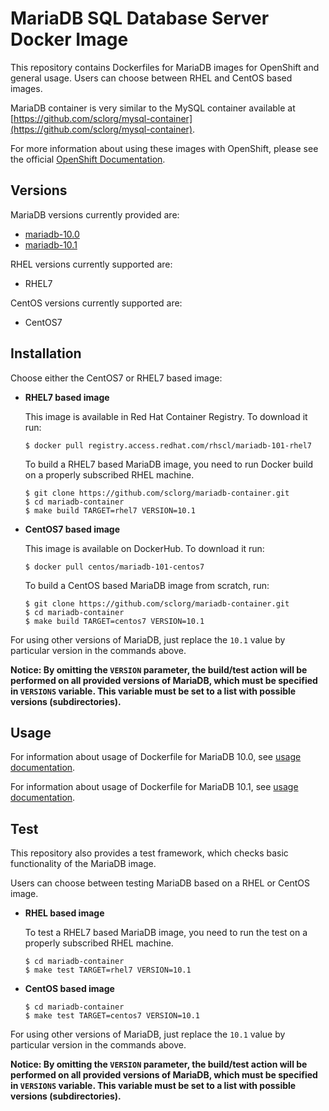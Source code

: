MariaDB SQL Database Server Docker Image
========================================

This repository contains Dockerfiles for MariaDB images for OpenShift and general usage.
Users can choose between RHEL and CentOS based images.

MariaDB container is very similar to the MySQL container available at
[https://github.com/sclorg/mysql-container](https://github.com/sclorg/mysql-container).

For more information about using these images with OpenShift, please see the
official [OpenShift Documentation](https://docs.openshift.org/latest/using_images/db_images/mysql.html).


Versions
---------------
MariaDB versions currently provided are:
* [mariadb-10.0](10.0)
* [mariadb-10.1](10.1)

RHEL versions currently supported are:
* RHEL7

CentOS versions currently supported are:
* CentOS7


Installation
----------------------
Choose either the CentOS7 or RHEL7 based image:

*  **RHEL7 based image**

    This image is available in Red Hat Container Registry. To download it run:

    ```
    $ docker pull registry.access.redhat.com/rhscl/mariadb-101-rhel7
    ```

    To build a RHEL7 based MariaDB image, you need to run Docker build on a properly
    subscribed RHEL machine.

    ```
    $ git clone https://github.com/sclorg/mariadb-container.git
    $ cd mariadb-container
    $ make build TARGET=rhel7 VERSION=10.1
    ```

*  **CentOS7 based image**

    This image is available on DockerHub. To download it run:

    ```
    $ docker pull centos/mariadb-101-centos7
    ```

    To build a CentOS based MariaDB image from scratch, run:

    ```
    $ git clone https://github.com/sclorg/mariadb-container.git
    $ cd mariadb-container
    $ make build TARGET=centos7 VERSION=10.1
    ```

For using other versions of MariaDB, just replace the `10.1` value by particular version
in the commands above.

**Notice: By omitting the `VERSION` parameter, the build/test action will be performed
on all provided versions of MariaDB, which must be specified in  `VERSIONS` variable.
This variable must be set to a list with possible versions (subdirectories).**


Usage
---------------------------------

For information about usage of Dockerfile for MariaDB 10.0,
see [usage documentation](10.0).

For information about usage of Dockerfile for MariaDB 10.1,
see [usage documentation](10.1).


Test
---------------------------------

This repository also provides a test framework, which checks basic functionality
of the MariaDB image.

Users can choose between testing MariaDB based on a RHEL or CentOS image.

*  **RHEL based image**

    To test a RHEL7 based MariaDB image, you need to run the test on a properly
    subscribed RHEL machine.

    ```
    $ cd mariadb-container
    $ make test TARGET=rhel7 VERSION=10.1
    ```

*  **CentOS based image**

    ```
    $ cd mariadb-container
    $ make test TARGET=centos7 VERSION=10.1
    ```

For using other versions of MariaDB, just replace the `10.1` value by particular version
in the commands above.

**Notice: By omitting the `VERSION` parameter, the build/test action will be performed
on all provided versions of MariaDB, which must be specified in  `VERSIONS` variable.
This variable must be set to a list with possible versions (subdirectories).**
